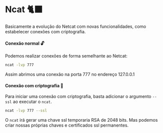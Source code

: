# Ncat 🐈‍⬛

Basicamente a evolução do Netcat com novas funcionalidades, como estabelecer conexões com criptografia.

#### Conexão normal 🔓

Podemos realizar conexões de forma semelhante ao Netcat:

```bash
ncat -lvp 777
```

Assim abrimos uma conexão na porta 777 no endereço 127.0.0.1

#### Conexão com criptografia 🔐

Para iniciar uma conexão com criptografia, basta adicionar o argumento `--ssl` ao executar o `ncat`.

```bash
ncat -lvp 777 --ssl
```

O `ncat` irá gerar uma chave ssl temporaria RSA de 2048 bits. Mas podemos criar nossas próprias chaves e certificados ssl permanentes.
